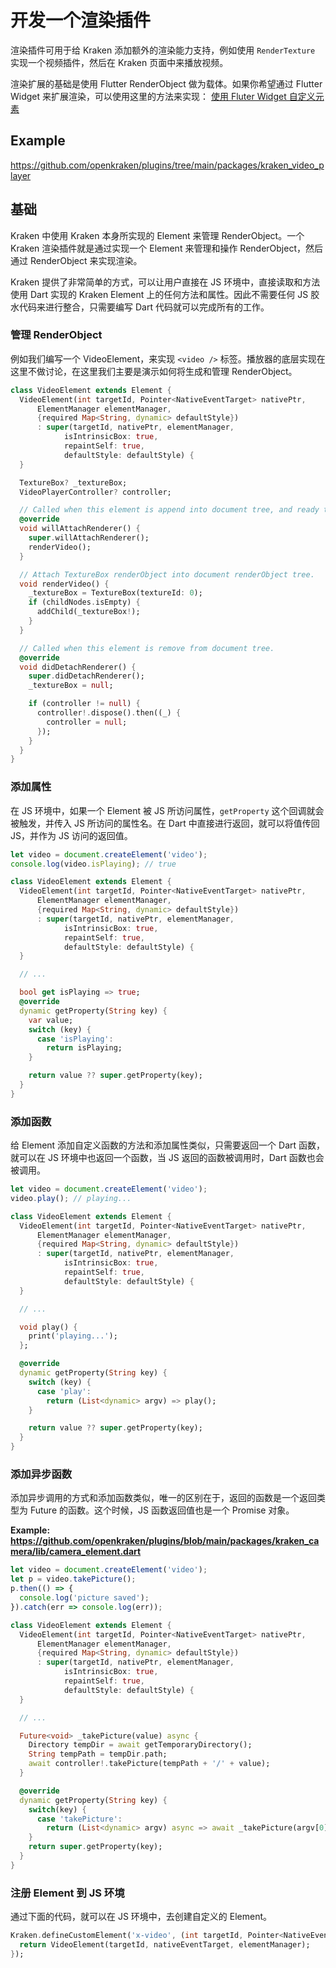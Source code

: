 # 开发一个渲染插件

渲染插件可用于给 Kraken 添加额外的渲染能力支持，例如使用 `RenderTexture` 实现一个视频插件，然后在 Kraken 页面中来播放视频。

渲染扩展的基础是使用 Flutter RenderObject 做为载体。如果你希望通过 Flutter Widget 来扩展渲染，可以使用这里的方法来实现： [使用 Fluter Widget 自定义元素](/guide/advanced/widget-custom-element)

## Example

https://github.com/openkraken/plugins/tree/main/packages/kraken_video_player

## 基础

Kraken 中使用 Kraken 本身所实现的 Element 来管理 RenderObject。一个 Kraken 渲染插件就是通过实现一个 Element 来管理和操作 RenderObject，然后通过 RenderObject 来实现渲染。

Kraken 提供了非常简单的方式，可以让用户直接在 JS 环境中，直接读取和方法使用 Dart 实现的 Kraken Element 上的任何方法和属性。因此不需要任何 JS 胶水代码来进行整合，只需要编写 Dart 代码就可以完成所有的工作。

### 管理 RenderObject

例如我们编写一个 VideoElement，来实现 `<video />` 标签。播放器的底层实现在这里不做讨论，在这里我们主要是演示如何将生成和管理 RenderObject。

```dart
class VideoElement extends Element {
  VideoElement(int targetId, Pointer<NativeEventTarget> nativePtr,
      ElementManager elementManager,
      {required Map<String, dynamic> defaultStyle})
      : super(targetId, nativePtr, elementManager,
            isIntrinsicBox: true,
            repaintSelf: true,
            defaultStyle: defaultStyle) {
  }

  TextureBox? _textureBox;
  VideoPlayerController? controller;

  // Called when this element is append into document tree, and ready to paint.
  @override
  void willAttachRenderer() {
    super.willAttachRenderer();
    renderVideo();
  }

  // Attach TextureBox renderObject into document renderObject tree.
  void renderVideo() {
    _textureBox = TextureBox(textureId: 0);
    if (childNodes.isEmpty) {
      addChild(_textureBox!);
    }
  }

  // Called when this element is remove from document tree.
  @override
  void didDetachRenderer() {
    super.didDetachRenderer();
    _textureBox = null;

    if (controller != null) {
      controller!.dispose().then((_) {
        controller = null;
      });
    }
  }
}
```

### 添加属性

在 JS 环境中，如果一个 Element 被 JS 所访问属性，`getProperty` 这个回调就会被触发，并传入 JS 所访问的属性名。在 Dart 中直接进行返回，就可以将值传回 JS，并作为 JS 访问的返回值。

```javascript
let video = document.createElement('video');
console.log(video.isPlaying); // true
```

```dart
class VideoElement extends Element {
  VideoElement(int targetId, Pointer<NativeEventTarget> nativePtr,
      ElementManager elementManager,
      {required Map<String, dynamic> defaultStyle})
      : super(targetId, nativePtr, elementManager,
            isIntrinsicBox: true,
            repaintSelf: true,
            defaultStyle: defaultStyle) {
  }

  // ...

  bool get isPlaying => true;
  @override
  dynamic getProperty(String key) {
    var value;
    switch (key) {
      case 'isPlaying':
        return isPlaying;
    }

    return value ?? super.getProperty(key);
  }
}

```

### 添加函数

给 Element 添加自定义函数的方法和添加属性类似，只需要返回一个 Dart 函数，就可以在 JS 环境中也返回一个函数，当 JS 返回的函数被调用时，Dart 函数也会被调用。

```javascript
let video = document.createElement('video');
video.play(); // playing...
```

```dart
class VideoElement extends Element {
  VideoElement(int targetId, Pointer<NativeEventTarget> nativePtr,
      ElementManager elementManager,
      {required Map<String, dynamic> defaultStyle})
      : super(targetId, nativePtr, elementManager,
            isIntrinsicBox: true,
            repaintSelf: true,
            defaultStyle: defaultStyle) {
  }

  // ...

  void play() {
    print('playing...');
  };

  @override
  dynamic getProperty(String key) {
    switch (key) {
      case 'play':
        return (List<dynamic> argv) => play();
    }

    return value ?? super.getProperty(key);
  }
}
```

### 添加异步函数

添加异步调用的方式和添加函数类似，唯一的区别在于，返回的函数是一个返回类型为 Future 的函数。这个时候，JS 函数返回值也是一个 Promise 对象。

**Example: https://github.com/openkraken/plugins/blob/main/packages/kraken_camera/lib/camera_element.dart**

```javascript
let video = document.createElement('video');
let p = video.takePicture();
p.then(() => {
  console.log('picture saved');
}).catch(err => console.log(err));
```

```dart
class VideoElement extends Element {
  VideoElement(int targetId, Pointer<NativeEventTarget> nativePtr,
      ElementManager elementManager,
      {required Map<String, dynamic> defaultStyle})
      : super(targetId, nativePtr, elementManager,
            isIntrinsicBox: true,
            repaintSelf: true,
            defaultStyle: defaultStyle) {
  }

  // ...

  Future<void> _takePicture(value) async {
    Directory tempDir = await getTemporaryDirectory();
    String tempPath = tempDir.path;
    await controller!.takePicture(tempPath + '/' + value);
  }

  @override
  dynamic getProperty(String key) {
    switch(key) {
      case 'takePicture':
        return (List<dynamic> argv) async => await _takePicture(argv[0]);
    }
    return super.getProperty(key);
  }
}
```

### 注册 Element 到 JS 环境

通过下面的代码，就可以在 JS 环境中，去创建自定义的 Element。

```dart
Kraken.defineCustomElement('x-video', (int targetId, Pointer<NativeEventTarget> nativeEventTarget, ElementManager elementManager) {
  return VideoElement(targetId, nativeEventTarget, elementManager);
});
```